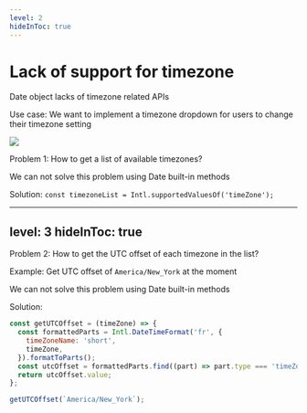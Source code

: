 ```yaml
---
level: 2
hideInToc: true
---
```


# Lack of support for timezone

Date object lacks of timezone related APIs
<v-click>

Use case: We want to implement a timezone dropdown for users to change their timezone setting
<div class="flex justify-center">
  <img src="/slack-tz.png" class="h-60"/>
</div>
</v-click>

<v-click>

Problem 1: How to get a list of available timezones?
</v-click>

<v-click>

We can not solve this problem using Date built-in methods
</v-click>

<v-click>

Solution: `const timezoneList = Intl.supportedValuesOf('timeZone');`
</v-click>


---
level: 3
hideInToc: true
---

Problem 2: How to get the UTC offset of each timezone in the list?

Example: Get UTC offset of `America/New_York` at the moment

<v-click>

We can not solve this problem using Date built-in methods
</v-click>

<v-click>

Solution:

```js
const getUTCOffset = (timeZone) => {
  const formattedParts = Intl.DateTimeFormat('fr', {
    timeZoneName: 'short',
    timeZone,
  }).formatToParts();
  const utcOffset = formattedParts.find((part) => part.type === 'timeZoneName');
  return utcOffset.value;
};

getUTCOffset(`America/New_York`);
```
</v-click>

